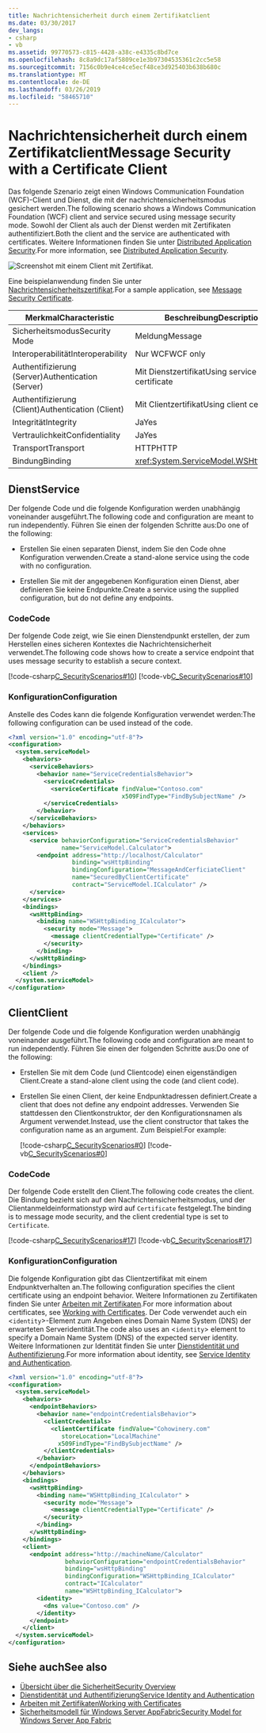 ```yaml
---
title: Nachrichtensicherheit durch einem Zertifikatclient
ms.date: 03/30/2017
dev_langs:
- csharp
- vb
ms.assetid: 99770573-c815-4428-a38c-e4335c8bd7ce
ms.openlocfilehash: 8c8a9dc17af5809ce1e3b97304535361c2cc5e58
ms.sourcegitcommit: 7156c0b9e4ce4ce5ecf48ce3d925403b638b680c
ms.translationtype: MT
ms.contentlocale: de-DE
ms.lasthandoff: 03/26/2019
ms.locfileid: "58465710"
---
```

# <a name="message-security-with-a-certificate-client"></a><span data-ttu-id="4bab9-102">Nachrichtensicherheit durch einem Zertifikatclient</span><span class="sxs-lookup"><span data-stu-id="4bab9-102">Message Security with a Certificate Client</span></span>
<span data-ttu-id="4bab9-103">Das folgende Szenario zeigt einen Windows Communication Foundation (WCF)-Client und Dienst, die mit der nachrichtensicherheitsmodus gesichert werden.</span><span class="sxs-lookup"><span data-stu-id="4bab9-103">The following scenario shows a Windows Communication Foundation (WCF) client and service secured using message security mode.</span></span> <span data-ttu-id="4bab9-104">Sowohl der Client als auch der Dienst werden mit Zertifikaten authentifiziert.</span><span class="sxs-lookup"><span data-stu-id="4bab9-104">Both the client and the service are authenticated with certificates.</span></span> <span data-ttu-id="4bab9-105">Weitere Informationen finden Sie unter [Distributed Application Security](../../../../docs/framework/wcf/feature-details/distributed-application-security.md).</span><span class="sxs-lookup"><span data-stu-id="4bab9-105">For more information, see [Distributed Application Security](../../../../docs/framework/wcf/feature-details/distributed-application-security.md).</span></span>

 ![Screenshot mit einem Client mit Zertifikat.](./media/message-security-with-a-certificate-client/client-with-certificate.gif)  
  
 <span data-ttu-id="4bab9-107">Eine beispielanwendung finden Sie unter [Nachrichtensicherheitszertifikat](../../../../docs/framework/wcf/samples/message-security-certificate.md).</span><span class="sxs-lookup"><span data-stu-id="4bab9-107">For a sample application, see [Message Security Certificate](../../../../docs/framework/wcf/samples/message-security-certificate.md).</span></span>  
  
  
|<span data-ttu-id="4bab9-108">Merkmal</span><span class="sxs-lookup"><span data-stu-id="4bab9-108">Characteristic</span></span>|<span data-ttu-id="4bab9-109">Beschreibung</span><span class="sxs-lookup"><span data-stu-id="4bab9-109">Description</span></span>|  
|--------------------|-----------------|  
|<span data-ttu-id="4bab9-110">Sicherheitsmodus</span><span class="sxs-lookup"><span data-stu-id="4bab9-110">Security Mode</span></span>|<span data-ttu-id="4bab9-111">Meldung</span><span class="sxs-lookup"><span data-stu-id="4bab9-111">Message</span></span>|  
|<span data-ttu-id="4bab9-112">Interoperabilität</span><span class="sxs-lookup"><span data-stu-id="4bab9-112">Interoperability</span></span>|<span data-ttu-id="4bab9-113">Nur WCF</span><span class="sxs-lookup"><span data-stu-id="4bab9-113">WCF only</span></span>|  
|<span data-ttu-id="4bab9-114">Authentifizierung (Server)</span><span class="sxs-lookup"><span data-stu-id="4bab9-114">Authentication (Server)</span></span>|<span data-ttu-id="4bab9-115">Mit Dienstzertifikat</span><span class="sxs-lookup"><span data-stu-id="4bab9-115">Using service certificate</span></span>|  
|<span data-ttu-id="4bab9-116">Authentifizierung (Client)</span><span class="sxs-lookup"><span data-stu-id="4bab9-116">Authentication (Client)</span></span>|<span data-ttu-id="4bab9-117">Mit Clientzertifikat</span><span class="sxs-lookup"><span data-stu-id="4bab9-117">Using client certificate</span></span>|  
|<span data-ttu-id="4bab9-118">Integrität</span><span class="sxs-lookup"><span data-stu-id="4bab9-118">Integrity</span></span>|<span data-ttu-id="4bab9-119">Ja</span><span class="sxs-lookup"><span data-stu-id="4bab9-119">Yes</span></span>|  
|<span data-ttu-id="4bab9-120">Vertraulichkeit</span><span class="sxs-lookup"><span data-stu-id="4bab9-120">Confidentiality</span></span>|<span data-ttu-id="4bab9-121">Ja</span><span class="sxs-lookup"><span data-stu-id="4bab9-121">Yes</span></span>|  
|<span data-ttu-id="4bab9-122">Transport</span><span class="sxs-lookup"><span data-stu-id="4bab9-122">Transport</span></span>|<span data-ttu-id="4bab9-123">HTTP</span><span class="sxs-lookup"><span data-stu-id="4bab9-123">HTTP</span></span>|  
|<span data-ttu-id="4bab9-124">Bindung</span><span class="sxs-lookup"><span data-stu-id="4bab9-124">Binding</span></span>|<xref:System.ServiceModel.WSHttpBinding>|  
  
## <a name="service"></a><span data-ttu-id="4bab9-125">Dienst</span><span class="sxs-lookup"><span data-stu-id="4bab9-125">Service</span></span>  
 <span data-ttu-id="4bab9-126">Der folgende Code und die folgende Konfiguration werden unabhängig voneinander ausgeführt.</span><span class="sxs-lookup"><span data-stu-id="4bab9-126">The following code and configuration are meant to run independently.</span></span> <span data-ttu-id="4bab9-127">Führen Sie einen der folgenden Schritte aus:</span><span class="sxs-lookup"><span data-stu-id="4bab9-127">Do one of the following:</span></span>  
  
-   <span data-ttu-id="4bab9-128">Erstellen Sie einen separaten Dienst, indem Sie den Code ohne Konfiguration verwenden.</span><span class="sxs-lookup"><span data-stu-id="4bab9-128">Create a stand-alone service using the code with no configuration.</span></span>  
  
-   <span data-ttu-id="4bab9-129">Erstellen Sie mit der angegebenen Konfiguration einen Dienst, aber definieren Sie keine Endpunkte.</span><span class="sxs-lookup"><span data-stu-id="4bab9-129">Create a service using the supplied configuration, but do not define any endpoints.</span></span>  
  
### <a name="code"></a><span data-ttu-id="4bab9-130">Code</span><span class="sxs-lookup"><span data-stu-id="4bab9-130">Code</span></span>  
 <span data-ttu-id="4bab9-131">Der folgende Code zeigt, wie Sie einen Dienstendpunkt erstellen, der zum Herstellen eines sicheren Kontextes die Nachrichtensicherheit verwendet.</span><span class="sxs-lookup"><span data-stu-id="4bab9-131">The following code shows how to create a service endpoint that uses message security to establish a secure context.</span></span>  
  
 [!code-csharp[C_SecurityScenarios#10](../../../../samples/snippets/csharp/VS_Snippets_CFX/c_securityscenarios/cs/source.cs#10)]
 [!code-vb[C_SecurityScenarios#10](../../../../samples/snippets/visualbasic/VS_Snippets_CFX/c_securityscenarios/vb/source.vb#10)]  
  
### <a name="configuration"></a><span data-ttu-id="4bab9-132">Konfiguration</span><span class="sxs-lookup"><span data-stu-id="4bab9-132">Configuration</span></span>  
 <span data-ttu-id="4bab9-133">Anstelle des Codes kann die folgende Konfiguration verwendet werden:</span><span class="sxs-lookup"><span data-stu-id="4bab9-133">The following configuration can be used instead of the code.</span></span>  
  
```xml  
<?xml version="1.0" encoding="utf-8"?>  
<configuration>  
  <system.serviceModel>  
    <behaviors>  
      <serviceBehaviors>  
        <behavior name="ServiceCredentialsBehavior">  
          <serviceCredentials>  
            <serviceCertificate findValue="Contoso.com"  
                                x509FindType="FindBySubjectName" />  
          </serviceCredentials>  
        </behavior>  
      </serviceBehaviors>  
    </behaviors>  
    <services>  
      <service behaviorConfiguration="ServiceCredentialsBehavior"   
               name="ServiceModel.Calculator">  
        <endpoint address="http://localhost/Calculator"   
                  binding="wsHttpBinding"  
                  bindingConfiguration="MessageAndCerficiateClient"   
                  name="SecuredByClientCertificate"  
                  contract="ServiceModel.ICalculator" />  
      </service>  
    </services>  
    <bindings>  
      <wsHttpBinding>  
        <binding name="WSHttpBinding_ICalculator">  
          <security mode="Message">  
            <message clientCredentialType="Certificate" />  
          </security>  
        </binding>  
      </wsHttpBinding>  
    </bindings>  
    <client />  
  </system.serviceModel>  
</configuration>  
```  
  
## <a name="client"></a><span data-ttu-id="4bab9-134">Client</span><span class="sxs-lookup"><span data-stu-id="4bab9-134">Client</span></span>  
 <span data-ttu-id="4bab9-135">Der folgende Code und die folgende Konfiguration werden unabhängig voneinander ausgeführt.</span><span class="sxs-lookup"><span data-stu-id="4bab9-135">The following code and configuration are meant to run independently.</span></span> <span data-ttu-id="4bab9-136">Führen Sie einen der folgenden Schritte aus:</span><span class="sxs-lookup"><span data-stu-id="4bab9-136">Do one of the following:</span></span>  
  
-   <span data-ttu-id="4bab9-137">Erstellen Sie mit dem Code (und Clientcode) einen eigenständigen Client.</span><span class="sxs-lookup"><span data-stu-id="4bab9-137">Create a stand-alone client using the code (and client code).</span></span>  
  
-   <span data-ttu-id="4bab9-138">Erstellen Sie einen Client, der keine Endpunktadressen definiert.</span><span class="sxs-lookup"><span data-stu-id="4bab9-138">Create a client that does not define any endpoint addresses.</span></span> <span data-ttu-id="4bab9-139">Verwenden Sie stattdessen den Clientkonstruktor, der den Konfigurationsnamen als Argument verwendet.</span><span class="sxs-lookup"><span data-stu-id="4bab9-139">Instead, use the client constructor that takes the configuration name as an argument.</span></span> <span data-ttu-id="4bab9-140">Zum Beispiel:</span><span class="sxs-lookup"><span data-stu-id="4bab9-140">For example:</span></span>  
  
     [!code-csharp[C_SecurityScenarios#0](../../../../samples/snippets/csharp/VS_Snippets_CFX/c_securityscenarios/cs/source.cs#0)]
     [!code-vb[C_SecurityScenarios#0](../../../../samples/snippets/visualbasic/VS_Snippets_CFX/c_securityscenarios/vb/source.vb#0)]  
  
### <a name="code"></a><span data-ttu-id="4bab9-141">Code</span><span class="sxs-lookup"><span data-stu-id="4bab9-141">Code</span></span>  
 <span data-ttu-id="4bab9-142">Der folgende Code erstellt den Client.</span><span class="sxs-lookup"><span data-stu-id="4bab9-142">The following code creates the client.</span></span> <span data-ttu-id="4bab9-143">Die Bindung bezieht sich auf den Nachrichtensicherheitsmodus, und der Clientanmeldeinformationstyp wird auf `Certificate` festgelegt.</span><span class="sxs-lookup"><span data-stu-id="4bab9-143">The binding is to message mode security, and the client credential type is set to `Certificate`.</span></span>  
  
 [!code-csharp[C_SecurityScenarios#17](../../../../samples/snippets/csharp/VS_Snippets_CFX/c_securityscenarios/cs/source.cs#17)]
 [!code-vb[C_SecurityScenarios#17](../../../../samples/snippets/visualbasic/VS_Snippets_CFX/c_securityscenarios/vb/source.vb#17)]  
  
### <a name="configuration"></a><span data-ttu-id="4bab9-144">Konfiguration</span><span class="sxs-lookup"><span data-stu-id="4bab9-144">Configuration</span></span>  
 <span data-ttu-id="4bab9-145">Die folgende Konfiguration gibt das Clientzertifikat mit einem Endpunktverhalten an.</span><span class="sxs-lookup"><span data-stu-id="4bab9-145">The following configuration specifies the client certificate using an endpoint behavior.</span></span> <span data-ttu-id="4bab9-146">Weitere Informationen zu Zertifikaten finden Sie unter [Arbeiten mit Zertifikaten](../../../../docs/framework/wcf/feature-details/working-with-certificates.md).</span><span class="sxs-lookup"><span data-stu-id="4bab9-146">For more information about certificates, see [Working with Certificates](../../../../docs/framework/wcf/feature-details/working-with-certificates.md).</span></span> <span data-ttu-id="4bab9-147">Der Code verwendet auch ein <`identity`>-Element zum Angeben eines Domain Name System (DNS) der erwarteten Serveridentität.</span><span class="sxs-lookup"><span data-stu-id="4bab9-147">The code also uses an <`identity`> element to specify a Domain Name System (DNS) of the expected server identity.</span></span> <span data-ttu-id="4bab9-148">Weitere Informationen zur Identität finden Sie unter [Dienstidentität und Authentifizierung](../../../../docs/framework/wcf/feature-details/service-identity-and-authentication.md).</span><span class="sxs-lookup"><span data-stu-id="4bab9-148">For more information about identity, see [Service Identity and Authentication](../../../../docs/framework/wcf/feature-details/service-identity-and-authentication.md).</span></span>  
  
```xml  
<?xml version="1.0" encoding="utf-8"?>  
<configuration>  
  <system.serviceModel>  
    <behaviors>  
      <endpointBehaviors>  
        <behavior name="endpointCredentialsBehavior">  
          <clientCredentials>  
            <clientCertificate findValue="Cohowinery.com"   
               storeLocation="LocalMachine"  
              x509FindType="FindBySubjectName" />  
          </clientCredentials>  
        </behavior>  
      </endpointBehaviors>  
    </behaviors>  
    <bindings>  
      <wsHttpBinding>  
        <binding name="WSHttpBinding_ICalculator" >  
          <security mode="Message">  
            <message clientCredentialType="Certificate" />  
          </security>  
        </binding>  
      </wsHttpBinding>  
    </bindings>  
    <client>  
      <endpoint address="http://machineName/Calculator"   
                behaviorConfiguration="endpointCredentialsBehavior"  
                binding="wsHttpBinding"  
                bindingConfiguration="WSHttpBinding_ICalculator"  
                contract="ICalculator"  
                name="WSHttpBinding_ICalculator">  
        <identity>  
          <dns value="Contoso.com" />  
        </identity>  
      </endpoint>  
    </client>  
  </system.serviceModel>  
</configuration>  
```  
  
## <a name="see-also"></a><span data-ttu-id="4bab9-149">Siehe auch</span><span class="sxs-lookup"><span data-stu-id="4bab9-149">See also</span></span>
- [<span data-ttu-id="4bab9-150">Übersicht über die Sicherheit</span><span class="sxs-lookup"><span data-stu-id="4bab9-150">Security Overview</span></span>](../../../../docs/framework/wcf/feature-details/security-overview.md)
- [<span data-ttu-id="4bab9-151">Dienstidentität und Authentifizierung</span><span class="sxs-lookup"><span data-stu-id="4bab9-151">Service Identity and Authentication</span></span>](../../../../docs/framework/wcf/feature-details/service-identity-and-authentication.md)
- [<span data-ttu-id="4bab9-152">Arbeiten mit Zertifikaten</span><span class="sxs-lookup"><span data-stu-id="4bab9-152">Working with Certificates</span></span>](../../../../docs/framework/wcf/feature-details/working-with-certificates.md)
- [<span data-ttu-id="4bab9-153">Sicherheitsmodell für Windows Server AppFabric</span><span class="sxs-lookup"><span data-stu-id="4bab9-153">Security Model for Windows Server App Fabric</span></span>](https://go.microsoft.com/fwlink/?LinkID=201279&clcid=0x409)
